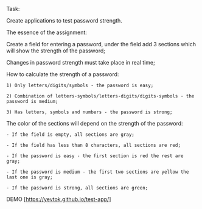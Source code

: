 Task:

Create applications to test password strength.

The essence of the assignment:

Create a field for entering a password, under the field add 3 sections which will show the strength of the password;

Changes in password strength must take place in real time;

How to calculate the strength of a password:

    1) Only letters/digits/symbols - the password is easy;

    2) Combination of letters-symbols/letters-digits/digits-symbols - the password is medium;

    3) Has letters, symbols and numbers - the password is strong;

The color of the sections will depend on the strength of the password:

    - If the field is empty, all sections are gray;

    - If the field has less than 8 characters, all sections are red;

    - If the password is easy - the first section is red the rest are gray;

    - If the password is medium - the first two sections are yellow the last one is gray;

    - If the password is strong, all sections are green;

DEMO [https://yevtok.github.io/test-app/]